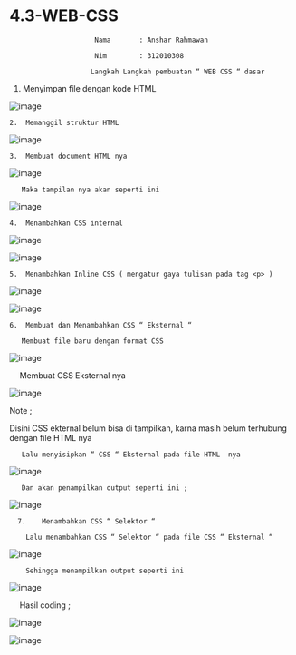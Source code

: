 # 4.3-WEB-CSS

 
                         Nama 		: Anshar Rahmawan

                         Nim 		: 312010308

                        Langkah Langkah pembuatan “ WEB CSS “ dasar

 1.	Menyimpan file dengan kode HTML

![image](https://user-images.githubusercontent.com/72779594/158395302-71ae9fd1-eaa4-4936-9ee0-18697bbb8a2f.png)



    2.	Memanggil struktur HTML

 ![image](https://user-images.githubusercontent.com/72779594/158395788-40da41b5-b51e-4d0a-9bbb-218667725a8d.png)



    3.	Membuat document HTML nya

 ![image](https://user-images.githubusercontent.com/72779594/158395991-e9f6e5a8-145d-4619-86d7-e5e86aa9a350.png)


       Maka tampilan nya akan seperti ini

![image](https://user-images.githubusercontent.com/72779594/158396120-32c3b193-93a1-4744-a3c8-34798e0cf4af.png)

 
    4.	Menambahkan CSS internal

 ![image](https://user-images.githubusercontent.com/72779594/158396337-157a660b-11cd-43ff-8e20-25ceb59fa4cc.png)
 
 ![image](https://user-images.githubusercontent.com/72779594/158398798-9e361dad-d41e-49c9-9a3a-c03011c1e3f7.png)



    5.	Menambahkan Inline CSS ( mengatur gaya tulisan pada tag <p> )

 ![image](https://user-images.githubusercontent.com/72779594/158398850-7c7f8bc6-5f17-49f8-b4bc-99a32df59776.png)
 
 ![image](https://user-images.githubusercontent.com/72779594/158398978-359c56e2-07bc-4e66-86c4-5d44c59bfd2c.png)


    6.	Membuat dan Menambahkan CSS “ Eksternal “

       Membuat file baru dengan format CSS

 ![image](https://user-images.githubusercontent.com/72779594/158399435-2148a0c6-263d-455b-a54b-ea0ebdfe7fd4.png)


        Membuat CSS Eksternal nya 

![image](https://user-images.githubusercontent.com/72779594/158399522-73c198b0-6c4d-4fc4-a62e-d940ea8b1376.png)

   Note ;
       
   Disini CSS ekternal belum bisa di tampilkan, karna masih belum terhubung dengan file HTML nya


       Lalu menyisipkan “ CSS “ Eksternal pada file HTML  nya 

 ![image](https://user-images.githubusercontent.com/72779594/158399792-8c6ff8f7-de9b-4ded-8b37-37d0b7d26466.png)


       Dan akan penampilkan output seperti ini ;

![image](https://user-images.githubusercontent.com/72779594/158399881-46f4c7ed-0ae4-48c5-a5d9-8dfc71c3ab00.png)
 

      7.	Menambahkan CSS “ Selektor “
     
        Lalu menambahkan CSS “ Selektor “ pada file CSS “ Eksternal “

 ![image](https://user-images.githubusercontent.com/72779594/158400066-50478f89-9983-4d1c-aa88-3bf11e0f213c.png)


        Sehingga menampilkan output seperti ini

![image](https://user-images.githubusercontent.com/72779594/158400154-1260cc1b-a7d2-429d-8a85-0af2f1f93e96.png)
 




 
                                                                           Hasil coding ;
                                                                           
![image](https://user-images.githubusercontent.com/72779594/158400400-27b087a5-0fa8-4a04-bf38-dcee68207a4e.png)

![image](https://user-images.githubusercontent.com/72779594/158400463-2dc28315-ac3b-48fa-bb12-171485c85e79.png)












